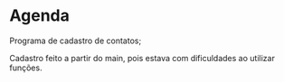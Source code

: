 # Agenda
Programa de cadastro de contatos;

Cadastro feito a partir do main, pois estava com dificuldades ao utilizar funções.
